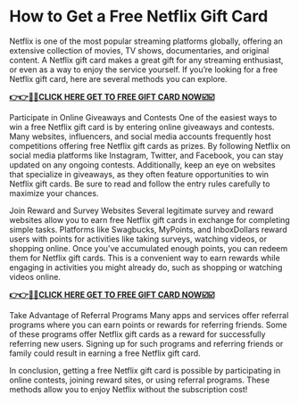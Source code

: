 # How to Get a Free Netflix Gift Card

Netflix is one of the most popular streaming platforms globally, offering an extensive collection of movies, TV shows, documentaries, and original content. A Netflix gift card makes a great gift for any streaming enthusiast, or even as a way to enjoy the service yourself. If you’re looking for a free Netflix gift card, here are several methods you can explore.

[**👉👉🎯🎯CLICK HERE GET TO FREE GIFT CARD NOW☑️☑️**](https://free-tools.raj-solution.com/ffdf335)

Participate in Online Giveaways and Contests
One of the easiest ways to win a free Netflix gift card is by entering online giveaways and contests. Many websites, influencers, and social media accounts frequently host competitions offering free Netflix gift cards as prizes. By following Netflix on social media platforms like Instagram, Twitter, and Facebook, you can stay updated on any ongoing contests. Additionally, keep an eye on websites that specialize in giveaways, as they often feature opportunities to win Netflix gift cards. Be sure to read and follow the entry rules carefully to maximize your chances.

Join Reward and Survey Websites
Several legitimate survey and reward websites allow you to earn free Netflix gift cards in exchange for completing simple tasks. Platforms like Swagbucks, MyPoints, and InboxDollars reward users with points for activities like taking surveys, watching videos, or shopping online. Once you’ve accumulated enough points, you can redeem them for Netflix gift cards. This is a convenient way to earn rewards while engaging in activities you might already do, such as shopping or watching videos online.

[**👉👉🎯🎯CLICK HERE GET TO FREE GIFT CARD NOW☑️☑️**](https://free-tools.raj-solution.com/ffdf335)

Take Advantage of Referral Programs
Many apps and services offer referral programs where you can earn points or rewards for referring friends. Some of these programs offer Netflix gift cards as a reward for successfully referring new users. Signing up for such programs and referring friends or family could result in earning a free Netflix gift card.

In conclusion, getting a free Netflix gift card is possible by participating in online contests, joining reward sites, or using referral programs. These methods allow you to enjoy Netflix without the subscription cost!
